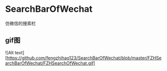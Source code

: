 # SearchBarOfWechat
仿微信的搜索栏

## gif图

![Alt text][https://github.com/fengzhihao123/SearchBarOfWechat/blob/master/FZHSearchBarOfWechat/FZHSearchOfWechat.gif]
